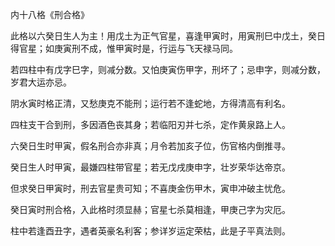 内十八格《刑合格》

此格以六癸日生人为主！用戊土为正气官星，喜逢甲寅时，用寅刑巳中戊土，癸日得官星；如庚寅刑不成，惟甲寅时是，行运与飞天禄马同。

若四柱中有戊字巳字，则减分数。又怕庚寅伤甲字，刑坏了；忌申字，则减分数，岁君大运亦忌。

阴水寅时格正清，又愁庚克不能刑；运行若不逢蛇地，方得清高有利名。

四柱支干合到刑，多因酒色丧其身；若临阳刃并七杀，定作黄泉路上人。

六癸日生时甲寅，假名刑合亦非真；月令若加亥子位，伤官格内倒推寻。

癸日生人时甲寅，最嫌四柱带官星；若无戊戌庚申字，壮岁荣华达帝京。

但求癸日甲寅时，刑去官星贵可知；不喜庚金伤甲木，寅申冲破主忧危。

癸日寅时刑合格，入此格时须显赫；官星七杀莫相逢，甲庚己字为灾厄。

柱中若逢酉丑字，遇者英豪名利客；参详岁运定荣枯，此是子平真法则。

